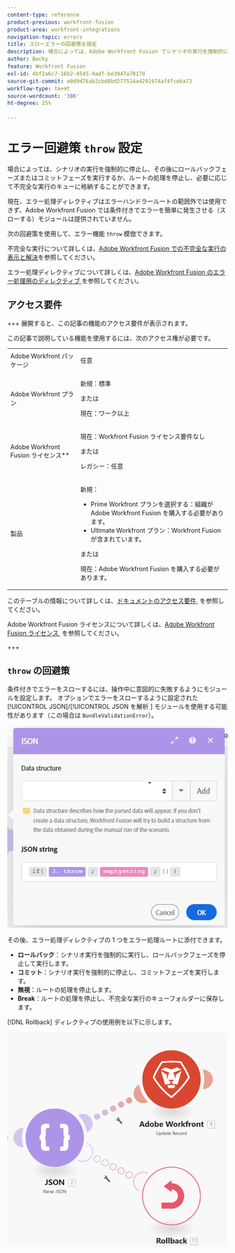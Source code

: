 ```yaml
---
content-type: reference
product-previous: workfront-fusion
product-area: workfront-integrations
navigation-topic: errors
title: スローエラーの回避策を設定
description: 場合によっては、Adobe Workfront Fusion でシナリオの実行を強制的に停止し、その後でロールバックまたはコミットフェーズを実行したり、ルートの処理を停止して必要に応じて不完全な実行をビューのキューに格納し、不完全な実行を解決したりすることができます。
author: Becky
feature: Workfront Fusion
exl-id: 4bf2a6c7-16b2-4545-9adf-be3947a7017d
source-git-commit: e0d9d76ab2cbd8bd277514a4291974af4fceba73
workflow-type: tm+mt
source-wordcount: '386'
ht-degree: 25%

---
```


# エラー回避策 `throw` 設定

場合によっては、シナリオの実行を強制的に停止し、その後にロールバックフェーズまたはコミットフェーズを実行するか、ルートの処理を停止し、必要に応じて不完全な実行のキューに格納することができます。

現在、エラー処理ディレクティブはエラーハンドラールートの範囲外では使用できず、Adobe Workfront Fusion では条件付きでエラーを簡単に発生させる（スローする）モジュールは提供されていません。

次の回避策を使用して、エラー機能 `throw` 模倣できます。

不完全な実行について詳しくは、[Adobe Workfront Fusion での不完全な実行の表示と解決](/help/workfront-fusion/manage-scenarios/view-and-resolve-incomplete-executions.md)を参照してください。

エラー処理ディレクティブについて詳しくは、[Adobe Workfront Fusion のエラー処理用のディレクティブ &#x200B;](/help/workfront-fusion/references/errors/directives-for-error-handling.md) を参照してください。

## アクセス要件

+++ 展開すると、この記事の機能のアクセス要件が表示されます。

この記事で説明している機能を使用するには、次のアクセス権が必要です。

<table style="table-layout:auto">
 <col> 
 <col> 
 <tbody> 
  <tr> 
   <td role="rowheader">Adobe Workfront パッケージ 
   <td> <p>任意</p> </td> 
  </tr> 
  <tr data-mc-conditions=""> 
   <td role="rowheader">Adobe Workfront プラン</td> 
   <td> <p>新規：標準</p><p>または</p><p>現在：ワーク以上</p> </td> 
  </tr> 
  <tr> 
   <td role="rowheader">Adobe Workfront Fusion ライセンス**</td> 
   <td>
   <p>現在：Workfront Fusion ライセンス要件なし</p>
   <p>または</p>
   <p>レガシー：任意 </p>
   </td> 
  </tr> 
  <tr> 
   <td role="rowheader">製品</td> 
   <td>
   <p>新規：</p> <ul><li>Prime Workfront プランを選択する：組織がAdobe Workfront Fusion を購入する必要があります。</li><li>Ultimate Workfront プラン：Workfront Fusion が含まれています。</li></ul>
   <p>または</p>
   <p>現在：Adobe Workfront Fusion を購入する必要があります。</p>
   </td> 
  </tr>
 </tbody> 
</table>

このテーブルの情報について詳しくは、[&#x200B; ドキュメントのアクセス要件 &#x200B;](/help/workfront-fusion/references/licenses-and-roles/access-level-requirements-in-documentation.md) を参照してください。

Adobe Workfront Fusion ライセンスについて詳しくは、[Adobe Workfront Fusion ライセンス &#x200B;](/help/workfront-fusion/set-up-and-manage-workfront-fusion/licensing-operations-overview/license-automation-vs-integration.md) を参照してください。

+++

## `throw` の回避策

条件付きでエラーをスローするには、操作中に意図的に失敗するようにモジュールを設定します。 オプションでエラーをスローするように設定された [!UICONTROL JSON]/[!UICONTROL JSON を解析 &#x200B;] モジュールを使用する可能性があります（この場合は `BundleValidationError`）。

![JSON エラー &#x200B;](assets/json-parse-json.png)

その後、エラー処理ディレクティブの 1 つをエラー処理ルートに添付できます。

* **ロールバック**：シナリオ実行を強制的に実行し、ロールバックフェーズを停止して実行します。
* **コミット**：シナリオ実行を強制的に停止し、コミットフェーズを実行します。
* **無視**：ルートの処理を停止します。
* **Break**：ルートの処理を停止し、不完全な実行のキューフォルダーに保存します。

[!DNL Rollback] ディレクティブの使用例を以下に示します。

![&#x200B; ロールバックディレクティブ &#x200B;](assets/rollback-directive.png)
